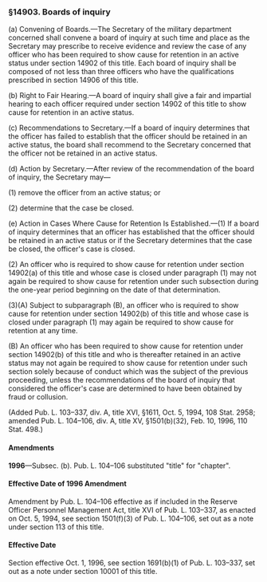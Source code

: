 ### §14903. Boards of inquiry ###

(a) Convening of Boards.—The Secretary of the military department concerned shall convene a board of inquiry at such time and place as the Secretary may prescribe to receive evidence and review the case of any officer who has been required to show cause for retention in an active status under section 14902 of this title. Each board of inquiry shall be composed of not less than three officers who have the qualifications prescribed in section 14906 of this title.

(b) Right to Fair Hearing.—A board of inquiry shall give a fair and impartial hearing to each officer required under section 14902 of this title to show cause for retention in an active status.

(c) Recommendations to Secretary.—If a board of inquiry determines that the officer has failed to establish that the officer should be retained in an active status, the board shall recommend to the Secretary concerned that the officer not be retained in an active status.

(d) Action by Secretary.—After review of the recommendation of the board of inquiry, the Secretary may—

(1) remove the officer from an active status; or

(2) determine that the case be closed.

(e) Action in Cases Where Cause for Retention Is Established.—(1) If a board of inquiry determines that an officer has established that the officer should be retained in an active status or if the Secretary determines that the case be closed, the officer's case is closed.

(2) An officer who is required to show cause for retention under section 14902(a) of this title and whose case is closed under paragraph (1) may not again be required to show cause for retention under such subsection during the one-year period beginning on the date of that determination.

(3)(A) Subject to subparagraph (B), an officer who is required to show cause for retention under section 14902(b) of this title and whose case is closed under paragraph (1) may again be required to show cause for retention at any time.

(B) An officer who has been required to show cause for retention under section 14902(b) of this title and who is thereafter retained in an active status may not again be required to show cause for retention under such section solely because of conduct which was the subject of the previous proceeding, unless the recommendations of the board of inquiry that considered the officer's case are determined to have been obtained by fraud or collusion.

(Added Pub. L. 103–337, div. A, title XVI, §1611, Oct. 5, 1994, 108 Stat. 2958; amended Pub. L. 104–106, div. A, title XV, §1501(b)(32), Feb. 10, 1996, 110 Stat. 498.)

#### Amendments ####

**1996**—Subsec. (b). Pub. L. 104–106 substituted "title" for "chapter".

#### Effective Date of 1996 Amendment ####

Amendment by Pub. L. 104–106 effective as if included in the Reserve Officer Personnel Management Act, title XVI of Pub. L. 103–337, as enacted on Oct. 5, 1994, see section 1501(f)(3) of Pub. L. 104–106, set out as a note under section 113 of this title.

#### Effective Date ####

Section effective Oct. 1, 1996, see section 1691(b)(1) of Pub. L. 103–337, set out as a note under section 10001 of this title.